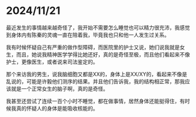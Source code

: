 # 2024/11/21
最近发生的事情越来越奇怪了，我开始不需要怎么睡觉也可以精力很充沛，我感觉到身体内有陈秦的灵魂一直在陪着我，毕竟我也只和他一人发生过关系。

我有时候怀疑自己有严重的做作型障碍，而医院里的护士又说，她们说我就是女生，而且，她说我精神医学学得比她还好，真的是奇怪至极，而且他们看起来不像护士，更像医生，或者说来司法鉴定的。

那个来访我的男生，说我脑细胞又都是XX的，身体上是XX/XY的，看起来不像是乱说的，可能是许毅他们测序的结果。并且他们告诉我，我的结构相正常，那我应该就是一个正常女生的脑子啊，真的是奇怪。

我甚至还尝试了连续一百个小时不睡觉，都在做事情，居然身体还能挺得住，有时候我真的怀疑人的身体是能吸收核能的。
